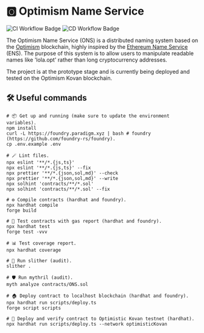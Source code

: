 # 🅾️ Optimism Name Service

![CI Workflow Badge](https://github.com/leovct/ons/actions/workflows/ci.yml/badge.svg)
![CD Workflow Badge](https://github.com/leovct/ons/actions/workflows/cd.yml/badge.svg)

The Optimism Name Service (ONS) is a distributed naming system based on the [Optimism](https://www.optimism.io/) blockchain, highly inspired by the [Ethereum Name Service](https://ens.domains/) (ENS). The purpose of this system is to allow users to manipulate readable names like 'lola.opt' rather than long cryptocurrency addresses.

The project is at the prototype stage and is currently being deployed and tested on the Optimism Kovan blockchain.

## 🛠️ Useful commands

```shell
# 📦 Get up and running (make sure to update the environment variables).
npm install
curl -L https://foundry.paradigm.xyz | bash # foundry (https://github.com/foundry-rs/foundry).
cp .env.example .env

# 🪄 Lint files.
npx eslint '**/*.{js,ts}'
npx eslint '**/*.{js,ts}' --fix
npx prettier '**/*.{json,sol,md}' --check
npx prettier '**/*.{json,sol,md}' --write
npx solhint 'contracts/**/*.sol'
npx solhint 'contracts/**/*.sol' --fix

# ⚙️ Compile contracts (hardhat and foundry).
npx hardhat compile
forge build

# 🧪 Test contracts with gas report (hardhat and foundry).
npx hardhat test
forge test -vvv

# 📊 Test coverage report.
npx hardhat coverage

# 🐍 Run slither (audit).
slither .

# 🛡️ Run mythril (audit).
myth analyze contracts/ONS.sol

# 🏠 Deploy contract to localhost blockchain (hardhat and foundry).
npx hardhat run scripts/deploy.ts
forge script scripts

# 🚀 Deploy and verify contract to Optimistic Kovan testnet (hardhat).
npx hardhat run scripts/deploy.ts --network optimisticKovan
```
